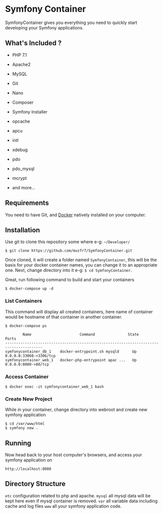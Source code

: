# Symfony Container
SymfonyContainer gives you everything you need to quickly start developing your Symfony applications.

## What's Included ?
* PHP 7.1
* Apache2
* MySQL
* Git
* Nano
* Composer
* Symfony Installer

* opcache
* apcu
* intl
* xdebug
* pdo
* pdo_mysql
* mcrypt
* and more...

## Requirements
You need to have Git, and [Docker](https://www.docker.com/) natively installed on your computer.

## Installation
Use git to clone this repository some where e-g: `~/Developer/`
```
$ git clone https://github.com/muzfr7/SymfonyContainer.git
```

Once cloned, it will create a folder named `SymfonyContainer`, this will be the basis for your docker container names, you can change it to an appropriate one. Next, change directory into it e-g: `$ cd SymfonyContainer`.

Great, run following command to build and start your containers
```
$ docker-compose up -d
```

### List Containers
This command will display all created containers, here name of container would be hostname of that container in another container.
```
$ docker-compose ps
```
```
        Name                      Command               State            Ports          
---------------------------------------------------------------------------------------
symfonycontainer_db_1    docker-entrypoint.sh mysqld      Up      0.0.0.0:33060->3306/tcp 
symfonycontainer_web_1   docker-php-entrypoint apac ...   Up      0.0.0.0:8080->80/tcp 
```
### Access Container
```
$ docker exec -it symfonycontainer_web_1 bash
```
### Create New Project
While in your container, change directory into webroot and create new symfony application
```
$ cd /var/www/html
$ symfony new .
```

## Running
Now head back to your host computer's browsers, and access your symfony application on
```
http://localhost:8080
```

## Directory Structure
`etc` configuration related to php and apache.
`mysql` all mysql data will be kept here even if mysql container is removed.
`var`  all variable data including cache and log files
`www` all your symfony application code. 
